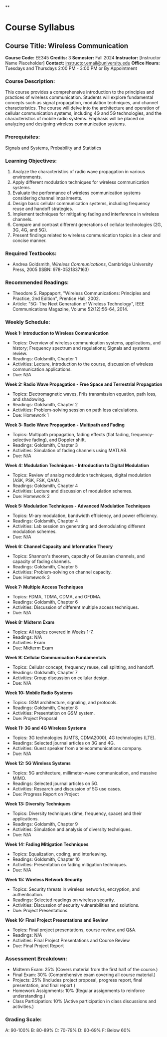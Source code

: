 **
# Course Syllabus
## Course Title: Wireless Communication
**Course Code:** EE345
**Credits:** 3
**Semester:** Fall 2024
**Instructor:** [Instructor Name Placeholder]
**Contact:** instructor.email@university.edu
**Office Hours:** Tuesdays and Thursdays 2:00 PM - 3:00 PM or By Appointment

### Course Description:
This course provides a comprehensive introduction to the principles and practices of wireless communication. Students will explore fundamental concepts such as signal propagation, modulation techniques, and channel characteristics. The course will delve into the architecture and operation of cellular communication systems, including 4G and 5G technologies, and the characteristics of mobile radio systems. Emphasis will be placed on analyzing and designing wireless communication systems.

### Prerequisites:
Signals and Systems, Probability and Statistics

### Learning Objectives:
1.  Analyze the characteristics of radio wave propagation in various environments.
2.  Apply different modulation techniques for wireless communication systems.
3.  Evaluate the performance of wireless communication systems considering channel impairments.
4.  Design basic cellular communication systems, including frequency reuse and handoff strategies.
5.  Implement techniques for mitigating fading and interference in wireless channels.
6.  Compare and contrast different generations of cellular technologies (2G, 3G, 4G, and 5G).
7.  Present findings related to wireless communication topics in a clear and concise manner.

### Required Textbooks:
- Andrea Goldsmith, *Wireless Communications*, Cambridge University Press, 2005 (ISBN: 978-0521837163)

### Recommended Readings:
- Theodore S. Rappaport, "Wireless Communications: Principles and Practice, 2nd Edition", Prentice Hall, 2002.
- Article: "5G: The Next Generation of Wireless Technology", IEEE Communications Magazine, Volume 52(12):56-64, 2014.

### Weekly Schedule:
**Week 1: Introduction to Wireless Communication**
- Topics: Overview of wireless communication systems, applications, and history; Frequency spectrum and regulations; Signals and systems review.
- Readings: Goldsmith, Chapter 1
- Activities: Lecture, introduction to the course, discussion of wireless communication applications.
- Due: N/A

**Week 2: Radio Wave Propagation - Free Space and Terrestrial Propagation**
- Topics: Electromagnetic waves, Friis transmission equation, path loss, and shadowing.
- Readings: Goldsmith, Chapter 2
- Activities: Problem-solving session on path loss calculations.
- Due: Homework 1

**Week 3: Radio Wave Propagation - Multipath and Fading**
- Topics: Multipath propagation, fading effects (flat fading, frequency-selective fading), and Doppler shift.
- Readings: Goldsmith, Chapter 3
- Activities: Simulation of fading channels using MATLAB.
- Due: N/A

**Week 4: Modulation Techniques - Introduction to Digital Modulation**
- Topics: Review of analog modulation techniques, digital modulation (ASK, PSK, FSK, QAM).
- Readings: Goldsmith, Chapter 4
- Activities: Lecture and discussion of modulation schemes.
- Due: Homework 2

**Week 5: Modulation Techniques - Advanced Modulation Techniques**
- Topics: M-ary modulation, bandwidth efficiency, and power efficiency.
- Readings: Goldsmith, Chapter 4
- Activities: Lab session on generating and demodulating different modulation schemes.
- Due: N/A

**Week 6: Channel Capacity and Information Theory**
- Topics: Shannon's theorem, capacity of Gaussian channels, and capacity of fading channels.
- Readings: Goldsmith, Chapter 5
- Activities: Problem-solving on channel capacity.
- Due: Homework 3

**Week 7: Multiple Access Techniques**
- Topics: FDMA, TDMA, CDMA, and OFDMA.
- Readings: Goldsmith, Chapter 6
- Activities: Discussion of different multiple access techniques.
- Due: N/A

**Week 8: Midterm Exam**
- Topics: All topics covered in Weeks 1-7.
- Readings: N/A
- Activities: Exam
- Due: Midterm Exam

**Week 9: Cellular Communication Fundamentals**
- Topics: Cellular concept, frequency reuse, cell splitting, and handoff.
- Readings: Goldsmith, Chapter 7
- Activities: Group discussion on cellular design.
- Due: N/A

**Week 10: Mobile Radio Systems**
- Topics: GSM architecture, signaling, and protocols.
- Readings: Goldsmith, Chapter 8
- Activities: Presentation on GSM system.
- Due: Project Proposal

**Week 11: 3G and 4G Wireless Systems**
- Topics: 3G technologies (UMTS, CDMA2000), 4G technologies (LTE).
- Readings: Selected journal articles on 3G and 4G.
- Activities: Guest speaker from a telecommunications company.
- Due: N/A

**Week 12: 5G Wireless Systems**
- Topics: 5G architecture, millimeter-wave communication, and massive MIMO.
- Readings: Selected journal articles on 5G.
- Activities: Research and discussion of 5G use cases.
- Due: Progress Report on Project

**Week 13: Diversity Techniques**
- Topics: Diversity techniques (time, frequency, space) and their applications.
- Readings: Goldsmith, Chapter 9
- Activities: Simulation and analysis of diversity techniques.
- Due: N/A

**Week 14: Fading Mitigation Techniques**
- Topics: Equalization, coding, and interleaving.
- Readings: Goldsmith, Chapter 10
- Activities: Presentation on fading mitigation techniques.
- Due: N/A

**Week 15: Wireless Network Security**
- Topics: Security threats in wireless networks, encryption, and authentication.
- Readings: Selected readings on wireless security.
- Activities: Discussion of security vulnerabilities and solutions.
- Due: Project Presentations

**Week 16: Final Project Presentations and Review**
- Topics: Final project presentations, course review, and Q&A.
- Readings: N/A
- Activities: Final Project Presentations and Course Review
- Due: Final Project Report

### Assessment Breakdown:
-   Midterm Exam: 25% (Covers material from the first half of the course.)
-   Final Exam: 30% (Comprehensive exam covering all course material.)
-   Projects: 25% (Includes project proposal, progress report, final presentation, and final report.)
-   Homework Assignments: 10% (Regular assignments to reinforce understanding.)
-   Class Participation: 10% (Active participation in class discussions and activities.)

### Grading Scale:
A: 90-100%
B: 80-89%
C: 70-79%
D: 60-69%
F: Below 60%